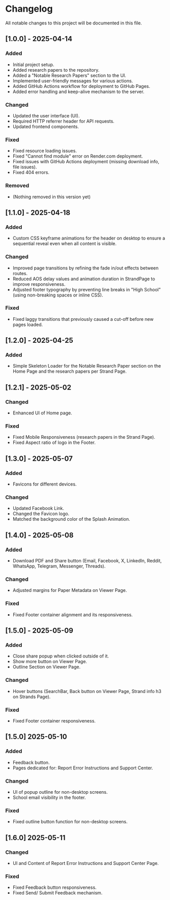 # Changelog

All notable changes to this project will be documented in this file.

## [1.0.0] - 2025-04-14
### Added
- Initial project setup.
- Added research papers to the repository.
- Added a "Notable Research Papers" section to the UI.
- Implemented user-friendly messages for various actions.
- Added GitHub Actions workflow for deployment to GitHub Pages.
- Added error handling and keep-alive mechanism to the server.

### Changed
- Updated the user interface (UI).
- Required HTTP referrer header for API requests.
- Updated frontend components.

### Fixed
- Fixed resource loading issues.
- Fixed "Cannot find module" error on Render.com deployment.
- Fixed issues with GitHub Actions deployment (missing download info, file issues).
- Fixed 404 errors.

### Removed
- (Nothing removed in this version yet)

## [1.1.0] - 2025-04-18

### Added
- Custom CSS keyframe animations for the header on desktop to ensure a sequential reveal even when all content is visible.
  
### Changed
- Improved page transitions by refining the fade in/out effects between routes.
- Reduced AOS delay values and animation duration in StrandPage to improve responsiveness.
- Adjusted footer typography by preventing line breaks in "High School" (using non-breaking spaces or inline CSS).

### Fixed
- Fixed laggy transitions that previously caused a cut-off before new pages loaded.

## [1.2.0] - 2025-04-25

### Added
- Simple Skeleton Loader for the Notable Research Paper section on the Home Page and the research papers per Strand Page.

## [1.2.1] - 2025-05-02

### Changed
- Enhanced UI of Home page.

### Fixed
- Fixed Mobile Responsiveness (research papers in the Strand Page).
- Fixed Aspect ratio of logo in the Footer.

## [1.3.0] - 2025-05-07

### Added
- Favicons for different devices.

### Changed
- Updated Facebook Link.
- Changed the Favicon logo.
- Matched the background color of the Splash Animation.

## [1.4.0] - 2025-05-08

### Added
- Download PDF and Share button (Email, Facebook, X, LinkedIn, Reddit, WhatsApp, Telegram, Messenger, Threads).

### Changed
- Adjusted margins for Paper Metadata on Viewer Page.

### Fixed
- Fixed Footer container alignment and its responsiveness.

## [1.5.0] - 2025-05-09

### Added
- Close share popup when clicked outside of it.
- Show more button on Viewer Page.
- Outline Section on Viewer Page.

### Changed
- Hover buttons (SearchBar, Back button on Viewer Page, Strand info h3 on Strands Page).

### Fixed
- Fixed Footer container responsiveness.

## [1.5.0] 2025-05-10

### Added
- Feedback button.
- Pages dedicated for: Report Error Instructions and Support Center.

### Changed
- UI of popup outline for non-desktop screens.
- School email visibility in the footer.

### Fixed
- Fixed outline button function for non-desktop screens.

## [1.6.0] 2025-05-11

### Changed
- UI and Content of Report Error Instructions and Support Center Page.

### Fixed
- Fixed Feedback button responsiveness.
- Fixed Send/ Submit Feedback mechanism.
